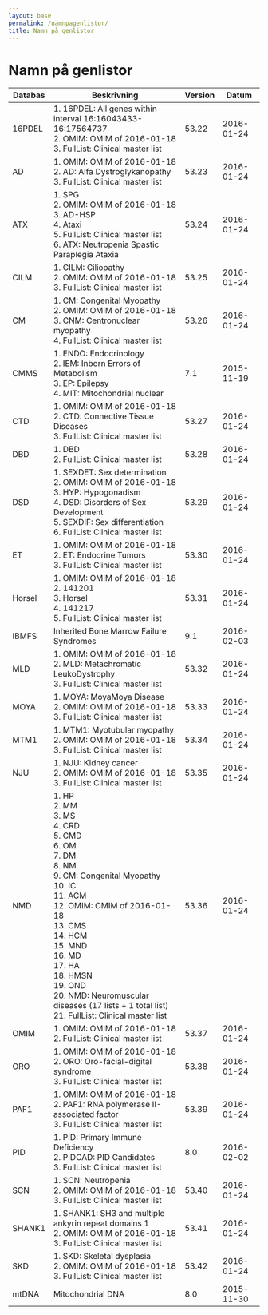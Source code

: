 ```yaml
---
layout: base
permalink: /namnpagenlistor/
title: Namn på genlistor
---
```


# Namn på genlistor

|Databas|Beskrivning|Version|Datum|
|---|---|---|---|
|16PDEL|1. 16PDEL: All genes within interval 16:16043433-16:17564737<br />2. OMIM: OMIM of 2016-01-18<br />3. FullList: Clinical master list<br />|53.22|2016-01-24|
|AD|1. OMIM: OMIM of 2016-01-18<br />2. AD: Alfa Dystroglykanopathy<br />3. FullList: Clinical master list<br />|53.23|2016-01-24|
|ATX|1. SPG<br />2. OMIM: OMIM of 2016-01-18<br />3. AD-HSP<br />4. Ataxi<br />5. FullList: Clinical master list<br />6. ATX: Neutropenia Spastic Paraplegia Ataxia<br />|53.24|2016-01-24|
|CILM|1. CILM: Ciliopathy<br />2. OMIM: OMIM of 2016-01-18<br />3. FullList: Clinical master list<br />|53.25|2016-01-24|
|CM|1. CM: Congenital Myopathy<br />2. OMIM: OMIM of 2016-01-18<br />3. CNM: Centronuclear myopathy<br />4. FullList: Clinical master list<br />|53.26|2016-01-24|
|CMMS|1. ENDO: Endocrinology<br />2. IEM: Inborn Errors of Metabolism<br />3. EP: Epilepsy<br />4. MIT: Mitochondrial nuclear<br />|7.1|2015-11-19|
|CTD|1. OMIM: OMIM of 2016-01-18<br />2. CTD: Connective Tissue Diseases<br />3. FullList: Clinical master list<br />|53.27|2016-01-24|
|DBD|1. DBD<br />2. FullList: Clinical master list<br />|53.28|2016-01-24|
|DSD|1. SEXDET: Sex determination<br />2. OMIM: OMIM of 2016-01-18<br />3. HYP: Hypogonadism<br />4. DSD: Disorders of Sex Development<br />5. SEXDIF: Sex differentiation<br />6. FullList: Clinical master list<br />|53.29|2016-01-24|
|ET|1. OMIM: OMIM of 2016-01-18<br />2. ET: Endocrine Tumors<br />3. FullList: Clinical master list<br />|53.30|2016-01-24|
|Horsel|1. OMIM: OMIM of 2016-01-18<br />2. 141201<br />3. Horsel<br />4. 141217<br />5. FullList: Clinical master list<br />|53.31|2016-01-24|
|IBMFS|Inherited Bone Marrow Failure Syndromes|9.1|2016-02-03|
|MLD|1. OMIM: OMIM of 2016-01-18<br />2. MLD: Metachromatic LeukoDystrophy<br />3. FullList: Clinical master list<br />|53.32|2016-01-24|
|MOYA|1. MOYA: MoyaMoya Disease<br />2. OMIM: OMIM of 2016-01-18<br />3. FullList: Clinical master list<br />|53.33|2016-01-24|
|MTM1|1. MTM1: Myotubular myopathy<br />2. OMIM: OMIM of 2016-01-18<br />3. FullList: Clinical master list<br />|53.34|2016-01-24|
|NJU|1. NJU: Kidney cancer<br />2. OMIM: OMIM of 2016-01-18<br />3. FullList: Clinical master list<br />|53.35|2016-01-24|
|NMD|1. HP<br />2. MM<br />3. MS<br />4. CRD<br />5. CMD<br />6. OM<br />7. DM<br />8. NM<br />9. CM: Congenital Myopathy<br />10. IC<br />11. ACM<br />12. OMIM: OMIM of 2016-01-18<br />13. CMS<br />14. HCM<br />15. MND<br />16. MD<br />17. HA<br />18. HMSN<br />19. OND<br />20. NMD: Neuromuscular diseases (17 lists + 1 total list)<br />21. FullList: Clinical master list<br />|53.36|2016-01-24|
|OMIM|1. OMIM: OMIM of 2016-01-18<br />2. FullList: Clinical master list<br />|53.37|2016-01-24|
|ORO|1. OMIM: OMIM of 2016-01-18<br />2. ORO: Oro-facial-digital syndrome<br />3. FullList: Clinical master list<br />|53.38|2016-01-24|
|PAF1|1. OMIM: OMIM of 2016-01-18<br />2. PAF1: RNA polymerase II-associated factor<br />3. FullList: Clinical master list<br />|53.39|2016-01-24|
|PID|1. PID: Primary Immune Deficiency<br />2. PIDCAD: PID Candidates<br />3. FullList: Clinical master list<br />|8.0|2016-02-02|
|SCN|1. SCN: Neutropenia<br />2. OMIM: OMIM of 2016-01-18<br />3. FullList: Clinical master list<br />|53.40|2016-01-24|
|SHANK1|1. SHANK1: SH3 and multiple ankyrin repeat domains 1<br />2. OMIM: OMIM of 2016-01-18<br />3. FullList: Clinical master list<br />|53.41|2016-01-24|
|SKD|1. SKD: Skeletal dysplasia<br />2. OMIM: OMIM of 2016-01-18<br />3. FullList: Clinical master list<br />|53.42|2016-01-24|
|mtDNA|Mitochondrial DNA|8.0|2015-11-30|
